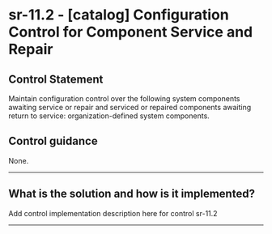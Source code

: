 # sr-11.2 - \[catalog\] Configuration Control for Component Service and Repair

## Control Statement

Maintain configuration control over the following system components awaiting service or repair and serviced or repaired components awaiting return to service: organization-defined system components.

## Control guidance

None.

______________________________________________________________________

## What is the solution and how is it implemented?

Add control implementation description here for control sr-11.2

______________________________________________________________________
